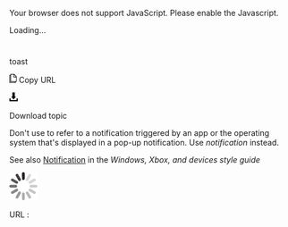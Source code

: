 Your browser does not support JavaScript. Please enable the Javascript.

Loading...

# 

toast

![Copy URL](toast_files/Copy.png)
Copy URL

![Download](toast_files/Download.png)

Download topic

Don't use to refer to a notification triggered by an app or the operating system that's displayed in a pop-up notification. Use *notification* instead. 

See also [Notification](https://worldready.cloudapp.net/Styleguide/Read?id=2547&topicid=16439) in the *Windows, Xbox, and devices style guide*

![In progress](toast_files/activity-large.gif)

URL :
